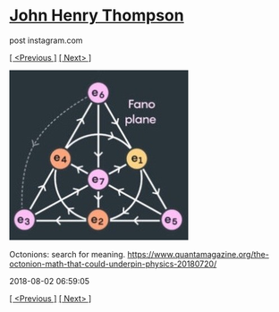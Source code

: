 # [John Henry Thompson](../README.md)
post instagram.com

[[ <Previous ]](2018-08-04-2.md) [[ Next> ]](2018-08-01-1.md)

[![](../media/2018-08-02/Octonions-search-for-meaning-https-www-quantamagazine-org-the-oc.jpg)](../README.md)

Octonions: search for meaning.
https://www.quantamagazine.org/the-octonion-math-that-could-underpin-physics-20180720/

2018-08-02 06:59:05

[[ <Previous ]](2018-08-04-2.md) [[ Next> ]](2018-08-01-1.md)